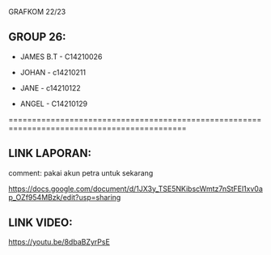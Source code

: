 GRAFKOM 22/23

## GROUP 26:

- JAMES B.T - C14210026

- JOHAN - c14210211

- JANE - c14210122

- ANGEL - C14210129



============================================================================================


## LINK LAPORAN:

comment: pakai akun petra untuk sekarang

https://docs.google.com/document/d/1JX3y_TSE5NKibscWmtz7nStFEl1xv0ap_OZf954MBzk/edit?usp=sharing


## LINK VIDEO:

https://youtu.be/8dbaBZyrPsE



